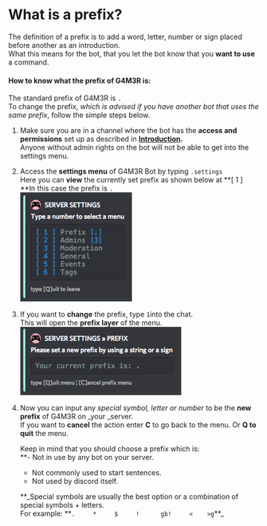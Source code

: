 # **What is a prefix?**

The definition of a prefix is to add a word, letter, number or sign placed before another as an introduction.  
What this means for the bot, that you let the bot know that you **want to use** a command.

#### **How to know what the prefix of G4M3R is:**

The standard prefix of G4M3R is `.`  
To change the prefix, _which is advised if you have another bot that uses the same prefix_, follow the simple steps below.

1. Make sure you are in a channel where the bot has the **access and permissions** set up as described in [**Introduction**](/setting-up.md)**.**  
   Anyone without admin rights on the bot will not be able to get into the settings menu.

2. Access the **settings menu** of G4M3R Bot by typing `.settings`  
   Here you can **view** the currently set prefix as shown below at  **\[ 1 \]  **In this case the prefix is `.`  
   ![](/assets/serversettings.png)

3. If you want to **change** the prefix, type  `1`into the chat.  
   This will open the **prefix layer** of the menu.  
   ![](/assets/Serversettingsprefix.png)

4. Now you can input any _special symbol, letter or number_ to be the **new prefix** of G4M3R on \_your \_server.  
   If you want to **cancel** the action enter **C** to go back to the menu. Or **Q to quit** the menu.

   Keep in mind that you should choose a prefix which is:  
   \*\*- Not in use by any bot on your server.

   * Not commonly used to start sentences.  
   * Not used by discord itself.  

   **\_Special symbols are usually the best option or a combination of special symbols + letters.  
   For example:  **`.     *     $     !      gb!     <    >g`\*\*\_



